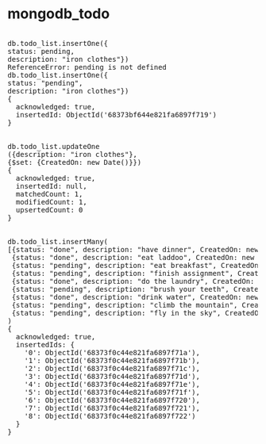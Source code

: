 # mongodb_todo
<pre> 
db.todo_list.insertOne({
status: pending,
description: "iron clothes"})
ReferenceError: pending is not defined
db.todo_list.insertOne({
status: "pending",
description: "iron clothes"})
{
  acknowledged: true,
  insertedId: ObjectId('68373bf644e821fa6897f719')
}
	
	
db.todo_list.updateOne
({description: "iron clothes"}, 
{$set: {CreatedOn: new Date()}})
{
  acknowledged: true,
  insertedId: null,
  matchedCount: 1,
  modifiedCount: 1,
  upsertedCount: 0
}

	
db.todo_list.insertMany(
[{status: "done", description: "have dinner", CreatedOn: new Date()},
 {status: "done", description: "eat laddoo", CreatedOn: new Date()},
 {status: "pending", description: "eat breakfast", CreatedOn: new Date()},
 {status: "pending", description: "finish assignment", CreatedOn: new Date()},
 {status: "done", description: "do the laundry", CreatedOn: new Date()},
 {status: "pending", description: "brush your teeth", CreatedOn: new Date()},
 {status: "done", description: "drink water", CreatedOn: new Date()},
 {status: "pending", description: "climb the mountain", CreatedOn: new Date()},
 {status: "pending", description: "fly in the sky", CreatedOn: new Date()}]
)
{
  acknowledged: true,
  insertedIds: {
    '0': ObjectId('68373f0c44e821fa6897f71a'),
    '1': ObjectId('68373f0c44e821fa6897f71b'),
    '2': ObjectId('68373f0c44e821fa6897f71c'),
    '3': ObjectId('68373f0c44e821fa6897f71d'),
    '4': ObjectId('68373f0c44e821fa6897f71e'),
    '5': ObjectId('68373f0c44e821fa6897f71f'),
    '6': ObjectId('68373f0c44e821fa6897f720'),
    '7': ObjectId('68373f0c44e821fa6897f721'),
    '8': ObjectId('68373f0c44e821fa6897f722')
  }
}

	  </pre>
